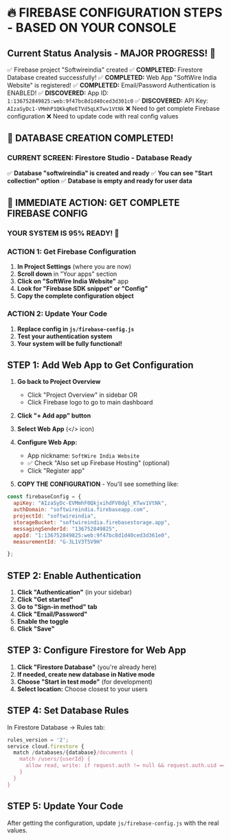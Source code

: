 # 🔥 FIREBASE CONFIGURATION STEPS - BASED ON YOUR CONSOLE

## Current Status Analysis - MAJOR PROGRESS! 🎉
✅ Firebase project "Softwireindia" created
✅ **COMPLETED:** Firestore Database created successfully!
✅ **COMPLETED:** Web App "SoftWire India Website" is registered!
✅ **COMPLETED:** Email/Password Authentication is ENABLED!
✅ **DISCOVERED:** App ID: `1:136752849825:web:9f47bc8d1d40ced3d301c0`
✅ **DISCOVERED:** API Key: `AIzaSyDc1-VMmhP1QKkqReETVd5qLKTwv1VtNk`
❌ Need to get complete Firebase configuration
❌ Need to update code with real config values

## 🎉 DATABASE CREATION COMPLETED!

### CURRENT SCREEN: Firestore Studio - Database Ready
✅ **Database "softwireindia" is created and ready**
✅ **You can see "Start collection" option**
✅ **Database is empty and ready for user data**

## 🚨 IMMEDIATE ACTION: GET COMPLETE FIREBASE CONFIG

### YOUR SYSTEM IS 95% READY! 🎉

### ACTION 1: Get Firebase Configuration
1. **In Project Settings** (where you are now)
2. **Scroll down** in "Your apps" section
3. **Click on "SoftWire India Website"** app
4. **Look for "Firebase SDK snippet" or "Config"**
5. **Copy the complete configuration object**

### ACTION 2: Update Your Code
1. **Replace config in `js/firebase-config.js`**
2. **Test your authentication system**
3. **Your system will be fully functional!**

## STEP 1: Add Web App to Get Configuration

1. **Go back to Project Overview**
   - Click "Project Overview" in sidebar OR
   - Click Firebase logo to go to main dashboard

2. **Click "+ Add app" button**

3. **Select Web App** (</> icon)

4. **Configure Web App:**
   - App nickname: `SoftWire India Website`
   - ✅ Check "Also set up Firebase Hosting" (optional)
   - Click "Register app"

5. **COPY THE CONFIGURATION** - You'll see something like:
```javascript
const firebaseConfig = {
  apiKey: "AIzaSyDc-EVMmhF0QkjxihdFV8dgl_KTwv1VtNk",
  authDomain: "softwireindia.firebaseapp.com",
  projectId: "softwireindia",
  storageBucket: "softwireindia.firebasestorage.app",
  messagingSenderId: "136752849825",
  appId: "1:136752849825:web:9f47bc8d1d40ced3d361e0",
  measurementId: "G-3L1V3T5V9H"

};
```

## STEP 2: Enable Authentication

1. **Click "Authentication"** (in your sidebar)
2. **Click "Get started"**  
3. **Go to "Sign-in method" tab**
4. **Click "Email/Password"**
5. **Enable the toggle** 
6. **Click "Save"**

## STEP 3: Configure Firestore for Web App

1. **Click "Firestore Database"** (you're already here)
2. **If needed, create new database in Native mode**
3. **Choose "Start in test mode"** (for development)
4. **Select location:** Choose closest to your users

## STEP 4: Set Database Rules

In Firestore Database → Rules tab:
```javascript
rules_version = '2';
service cloud.firestore {
  match /databases/{database}/documents {
    match /users/{userId} {
      allow read, write: if request.auth != null && request.auth.uid == userId;
    }
  }
}
```

## STEP 5: Update Your Code

After getting the configuration, update `js/firebase-config.js` with the real values.